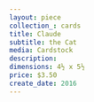 ```yaml
---
layout: piece
collection_: cards
title: Claude
subtitle: the Cat
media: Cardstock
description:
dimensions: 4½ x 5½
price: $3.50
create_date: 2016
---
```

